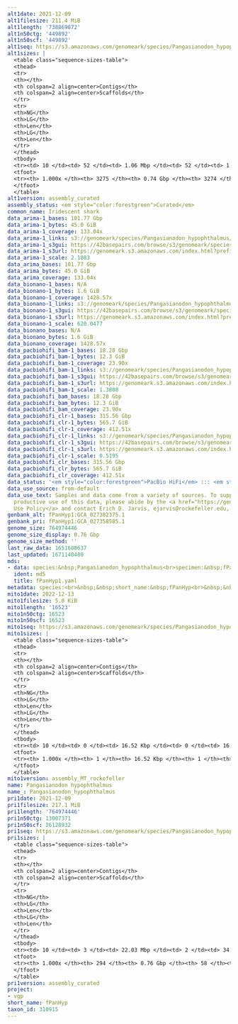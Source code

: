```yaml
---
alt1date: 2021-12-09
alt1filesize: 211.4 MiB
alt1length: '738869872'
alt1n50ctg: '449892'
alt1n50scf: '449892'
alt1seq: https://s3.amazonaws.com/genomeark/species/Pangasianodon_hypophthalmus/fPanHyp1/assembly_curated/fPanHyp1.alt.cur.20211209.fasta.gz
alt1sizes: |
  <table class="sequence-sizes-table">
  <thead>
  <tr>
  <th></th>
  <th colspan=2 align=center>Contigs</th>
  <th colspan=2 align=center>Scaffolds</th>
  </tr>
  <tr>
  <th>NG</th>
  <th>LG</th>
  <th>Len</th>
  <th>LG</th>
  <th>Len</th>
  </tr>
  </thead>
  <tbody>
  <tr><td> 10 </td><td> 52 </td><td> 1.06 Mbp </td><td> 52 </td><td> 1.06 Mbp </td></tr><tr><td> 20 </td><td> 130 </td><td> 0.84 Mbp </td><td> 130 </td><td> 0.84 Mbp </td></tr><tr><td> 30 </td><td> 229 </td><td> 0.67 Mbp </td><td> 229 </td><td> 0.67 Mbp </td></tr><tr><td> 40 </td><td> 348 </td><td> 0.56 Mbp </td><td> 348 </td><td> 0.56 Mbp </td></tr><tr style="background-color:#cccccc;"><td> 50 </td><td> 495 </td><td> 449.89 Kbp </td><td> 495 </td><td> 449.89 Kbp </td></tr><tr><td> 60 </td><td> 679 </td><td> 359.14 Kbp </td><td> 679 </td><td> 359.14 Kbp </td></tr><tr><td> 70 </td><td> 914 </td><td> 276.44 Kbp </td><td> 914 </td><td> 276.44 Kbp </td></tr><tr><td> 80 </td><td> 1233 </td><td> 191.84 Kbp </td><td> 1233 </td><td> 191.89 Kbp </td></tr><tr><td> 90 </td><td> 1726 </td><td> 113.74 Kbp </td><td> 1726 </td><td> 113.74 Kbp </td></tr><tr><td> 100 </td><td> 3274 </td><td> 7.77 Kbp </td><td> 3273 </td><td> 9.64 Kbp </td></tr></tbody>
  <tfoot>
  <tr><th> 1.000x </th><th> 3275 </th><th> 0.74 Gbp </th><th> 3274 </th><th> 0.74 Gbp </th></tr>
  </tfoot>
  </table>
alt1version: assembly_curated
assembly_status: <em style="color:forestgreen">Curated</em>
common_name: Iridescent shark
data_arima-1_bases: 101.77 Gbp
data_arima-1_bytes: 45.0 GiB
data_arima-1_coverage: 133.04x
data_arima-1_links: s3://genomeark/species/Pangasianodon_hypophthalmus/fPanHyp1/genomic_data/arima/<br>
data_arima-1_s3gui: https://42basepairs.com/browse/s3/genomeark/species/Pangasianodon_hypophthalmus/fPanHyp1/genomic_data/arima/
data_arima-1_s3url: https://genomeark.s3.amazonaws.com/index.html?prefix=species/Pangasianodon_hypophthalmus/fPanHyp1/genomic_data/arima/
data_arima-1_scale: 2.1083
data_arima_bases: 101.77 Gbp
data_arima_bytes: 45.0 GiB
data_arima_coverage: 133.04x
data_bionano-1_bases: N/A
data_bionano-1_bytes: 1.6 GiB
data_bionano-1_coverage: 1428.57x
data_bionano-1_links: s3://genomeark/species/Pangasianodon_hypophthalmus/fPanHyp1/genomic_data/bionano/<br>
data_bionano-1_s3gui: https://42basepairs.com/browse/s3/genomeark/species/Pangasianodon_hypophthalmus/fPanHyp1/genomic_data/bionano/
data_bionano-1_s3url: https://genomeark.s3.amazonaws.com/index.html?prefix=species/Pangasianodon_hypophthalmus/fPanHyp1/genomic_data/bionano/
data_bionano-1_scale: 620.0477
data_bionano_bases: N/A
data_bionano_bytes: 1.6 GiB
data_bionano_coverage: 1428.57x
data_pacbiohifi_bam-1_bases: 18.28 Gbp
data_pacbiohifi_bam-1_bytes: 12.3 GiB
data_pacbiohifi_bam-1_coverage: 23.90x
data_pacbiohifi_bam-1_links: s3://genomeark/species/Pangasianodon_hypophthalmus/fPanHyp1/genomic_data/pacbio_hifi/<br>
data_pacbiohifi_bam-1_s3gui: https://42basepairs.com/browse/s3/genomeark/species/Pangasianodon_hypophthalmus/fPanHyp1/genomic_data/pacbio_hifi/
data_pacbiohifi_bam-1_s3url: https://genomeark.s3.amazonaws.com/index.html?prefix=species/Pangasianodon_hypophthalmus/fPanHyp1/genomic_data/pacbio_hifi/
data_pacbiohifi_bam-1_scale: 1.3808
data_pacbiohifi_bam_bases: 18.28 Gbp
data_pacbiohifi_bam_bytes: 12.3 GiB
data_pacbiohifi_bam_coverage: 23.90x
data_pacbiohifi_clr-1_bases: 315.56 Gbp
data_pacbiohifi_clr-1_bytes: 565.7 GiB
data_pacbiohifi_clr-1_coverage: 412.51x
data_pacbiohifi_clr-1_links: s3://genomeark/species/Pangasianodon_hypophthalmus/fPanHyp1/genomic_data/pacbio_hifi/<br>
data_pacbiohifi_clr-1_s3gui: https://42basepairs.com/browse/s3/genomeark/species/Pangasianodon_hypophthalmus/fPanHyp1/genomic_data/pacbio_hifi/
data_pacbiohifi_clr-1_s3url: https://genomeark.s3.amazonaws.com/index.html?prefix=species/Pangasianodon_hypophthalmus/fPanHyp1/genomic_data/pacbio_hifi/
data_pacbiohifi_clr-1_scale: 0.5195
data_pacbiohifi_clr_bases: 315.56 Gbp
data_pacbiohifi_clr_bytes: 565.7 GiB
data_pacbiohifi_clr_coverage: 412.51x
data_status: '<em style="color:forestgreen">PacBio HiFi</em> ::: <em style="color:forestgreen">Arima</em>'
data_use_source: from-default
data_use_text: Samples and data come from a variety of sources. To support fair and
  productive use of this data, please abide by the <a href="https://genome10k.soe.ucsc.edu/data-use-policies/">Data
  Use Policy</a> and contact Erich D. Jarvis, ejarvis@rockefeller.edu, with any questions.
genbank_alt: fPanHyp1:GCA_027382375.1
genbank_pri: fPanHyp1:GCA_027358585.1
genome_size: 764974446
genome_size_display: 0.76 Gbp
genome_size_method: ''
last_raw_data: 1651608637
last_updated: 1671140480
mds:
- data: species:&nbsp;Pangasianodon_hypophthalmus<br>specimen:&nbsp;fPanHyp1<br>projects:<br>&nbsp;&nbsp;-&nbsp;vgp<br>primary:&nbsp;s3://genomeark/species/Pangasianodon_hypophthalmus/fPanHyp1/assembly_vgp_standard_2.1/<br>haplotigs:&nbsp;s3://genomeark/species/Pangasianodon_hypophthalmus/fPanHyp1/assembly_vgp_standard_2.1/<br>release_to:&nbsp;S3<br>data_location:&nbsp;S3<br>pacbio_read_dir:&nbsp;s3://genomeark/species/Pangasianodon_hypophthalmus/fPanHyp1/pacbio/<br>hic_read_dir:&nbsp;s3://genomeark/species/Pangasianodon_hypophthalmus/fPanHyp1/arima/<br>hic_kit:&nbsp;Arima2<br>pipeline:<br>&nbsp;&nbsp;-&nbsp;hifiasm&nbsp;(0.15.3)<br>&nbsp;&nbsp;-&nbsp;purge_dups&nbsp;(1.2.3)<br>&nbsp;&nbsp;-&nbsp;bionano_solve&nbsp;(Solve3.6.1_11162020)<br>&nbsp;&nbsp;-&nbsp;salsa&nbsp;(v2.2)<br>
  ident: md5
  title: fPanHyp1.yaml
metadata: species:<br>&nbsp;&nbsp;short_name:&nbsp;fPanHyp<br>&nbsp;&nbsp;name:&nbsp;Pangasianodon&nbsp;hypophthalmus&nbsp;<br>&nbsp;&nbsp;taxon_id:&nbsp;310915<br>&nbsp;&nbsp;common_name:&nbsp;Iridescent&nbsp;shark<br>&nbsp;&nbsp;order:<br>&nbsp;&nbsp;&nbsp;&nbsp;name:&nbsp;Siluriformes<br>&nbsp;&nbsp;family:<br>&nbsp;&nbsp;&nbsp;&nbsp;name:&nbsp;Pangasiidae<br>&nbsp;&nbsp;individuals:<br>&nbsp;&nbsp;&nbsp;&nbsp;-&nbsp;short_name:&nbsp;fPanHyp1<br>&nbsp;&nbsp;project:&nbsp;[&nbsp;vgp&nbsp;]<br>
mito1date: 2022-12-13
mito1filesize: 5.0 KiB
mito1length: '16523'
mito1n50ctg: 16523
mito1n50scf: 16523
mito1seq: https://s3.amazonaws.com/genomeark/species/Pangasianodon_hypophthalmus/fPanHyp1/assembly_MT_rockefeller/fPanHyp1.MT.20221213.fasta.gz
mito1sizes: |
  <table class="sequence-sizes-table">
  <thead>
  <tr>
  <th></th>
  <th colspan=2 align=center>Contigs</th>
  <th colspan=2 align=center>Scaffolds</th>
  </tr>
  <tr>
  <th>NG</th>
  <th>LG</th>
  <th>Len</th>
  <th>LG</th>
  <th>Len</th>
  </tr>
  </thead>
  <tbody>
  <tr><td> 10 </td><td> 0 </td><td> 16.52 Kbp </td><td> 0 </td><td> 16.52 Kbp </td></tr><tr><td> 20 </td><td> 0 </td><td> 16.52 Kbp </td><td> 0 </td><td> 16.52 Kbp </td></tr><tr><td> 30 </td><td> 0 </td><td> 16.52 Kbp </td><td> 0 </td><td> 16.52 Kbp </td></tr><tr><td> 40 </td><td> 0 </td><td> 16.52 Kbp </td><td> 0 </td><td> 16.52 Kbp </td></tr><tr style="background-color:#cccccc;"><td> 50 </td><td> 0 </td><td style="background-color:#ff8888;"> 16.52 Kbp </td><td> 0 </td><td style="background-color:#ff8888;"> 16.52 Kbp </td></tr><tr><td> 60 </td><td> 0 </td><td> 16.52 Kbp </td><td> 0 </td><td> 16.52 Kbp </td></tr><tr><td> 70 </td><td> 0 </td><td> 16.52 Kbp </td><td> 0 </td><td> 16.52 Kbp </td></tr><tr><td> 80 </td><td> 0 </td><td> 16.52 Kbp </td><td> 0 </td><td> 16.52 Kbp </td></tr><tr><td> 90 </td><td> 0 </td><td> 16.52 Kbp </td><td> 0 </td><td> 16.52 Kbp </td></tr><tr><td> 100 </td><td> 0 </td><td> 16.52 Kbp </td><td> 0 </td><td> 16.52 Kbp </td></tr></tbody>
  <tfoot>
  <tr><th> 1.000x </th><th> 1 </th><th> 16.52 Kbp </th><th> 1 </th><th> 16.52 Kbp </th></tr>
  </tfoot>
  </table>
mito1version: assembly_MT_rockefeller
name: Pangasianodon hypophthalmus
name_: Pangasianodon_hypophthalmus
pri1date: 2021-12-09
pri1filesize: 217.1 MiB
pri1length: '764974446'
pri1n50ctg: 13007371
pri1n50scf: 26128932
pri1seq: https://s3.amazonaws.com/genomeark/species/Pangasianodon_hypophthalmus/fPanHyp1/assembly_curated/fPanHyp1.pri.cur.20211209.fasta.gz
pri1sizes: |
  <table class="sequence-sizes-table">
  <thead>
  <tr>
  <th></th>
  <th colspan=2 align=center>Contigs</th>
  <th colspan=2 align=center>Scaffolds</th>
  </tr>
  <tr>
  <th>NG</th>
  <th>LG</th>
  <th>Len</th>
  <th>LG</th>
  <th>Len</th>
  </tr>
  </thead>
  <tbody>
  <tr><td> 10 </td><td> 3 </td><td> 22.03 Mbp </td><td> 2 </td><td> 34.65 Mbp </td></tr><tr><td> 20 </td><td> 6 </td><td> 19.51 Mbp </td><td> 4 </td><td> 32.69 Mbp </td></tr><tr><td> 30 </td><td> 10 </td><td> 16.91 Mbp </td><td> 6 </td><td> 30.57 Mbp </td></tr><tr><td> 40 </td><td> 15 </td><td> 14.05 Mbp </td><td> 9 </td><td> 29.69 Mbp </td></tr><tr style="background-color:#cccccc;"><td> 50 </td><td> 21 </td><td style="background-color:#88ff88;"> 13.01 Mbp </td><td> 12 </td><td style="background-color:#88ff88;"> 26.13 Mbp </td></tr><tr><td> 60 </td><td> 27 </td><td> 10.40 Mbp </td><td> 15 </td><td> 25.66 Mbp </td></tr><tr><td> 70 </td><td> 36 </td><td> 6.87 Mbp </td><td> 18 </td><td> 22.08 Mbp </td></tr><tr><td> 80 </td><td> 50 </td><td> 4.56 Mbp </td><td> 21 </td><td> 21.07 Mbp </td></tr><tr><td> 90 </td><td> 75 </td><td> 1.78 Mbp </td><td> 25 </td><td> 19.91 Mbp </td></tr><tr><td> 100 </td><td> 293 </td><td> 282  bp </td><td> 57 </td><td> 282  bp </td></tr></tbody>
  <tfoot>
  <tr><th> 1.000x </th><th> 294 </th><th> 0.76 Gbp </th><th> 58 </th><th> 0.76 Gbp </th></tr>
  </tfoot>
  </table>
pri1version: assembly_curated
project:
- vgp
short_name: fPanHyp
taxon_id: 310915
---
```

